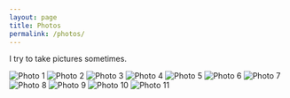 ```yaml
---
layout: page
title: Photos
permalink: /photos/
---
```


I try to take pictures sometimes.

<div class="photo-grid">
  <img src="/assets/photos/1.jpg" alt="Photo 1" />
  <img src="/assets/photos/2.jpg" alt="Photo 2" />
  <img src="/assets/photos/3.jpg" alt="Photo 3" />
  <img src="/assets/photos/4.jpg" alt="Photo 4" />
  <img src="/assets/photos/5.jpg" alt="Photo 5" />
  <img src="/assets/photos/6.jpg" alt="Photo 6" />
  <img src="/assets/photos/7.jpg" alt="Photo 7" />
  <img src="/assets/photos/8.jpg" alt="Photo 8"/>
  <img src="/assets/photos/9.jpg" alt="Photo 9">
  <img src="/assets/photos/10.jpg" alt="Photo 10"/>
  <img src="/assets/photos/11.jpg" alt="Photo 11"/>
</div>

<style>
.photo-masonry {
  column-count: 3;
  column-gap: 1rem;
  max-width: 1000px;
  margin: 2rem auto;
}

.photo-masonry img {
  width: 100%;
  margin-bottom: 1rem;
  border-radius: 8px;
  display: block;
  break-inside: avoid;
  box-shadow: 0 4px 12px rgba(0,0,0,0.25);
  transition: transform 0.2s;
}

.photo-masonry img:hover {
  transform: scale(1.01);
}

@media (max-width: 768px) {
  .photo-masonry {
    column-count: 2;
  }
}

@media (max-width: 480px) {
  .photo-masonry {
    column-count: 1;
  }
}
</style>
